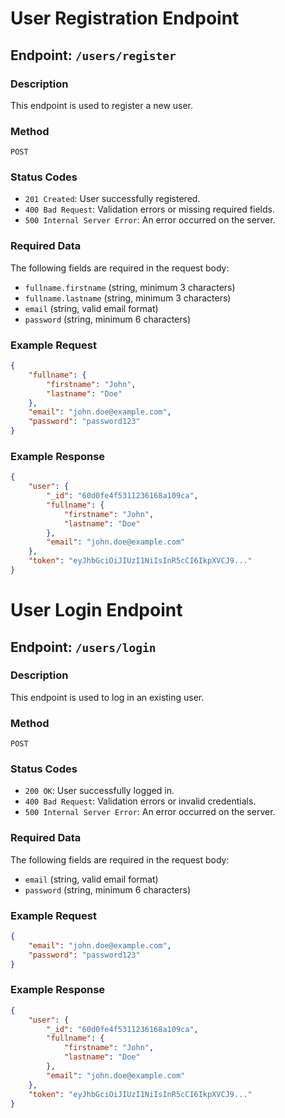 # User Registration Endpoint

## Endpoint: `/users/register`

### Description
This endpoint is used to register a new user.

### Method
`POST`

### Status Codes
- `201 Created`: User successfully registered.
- `400 Bad Request`: Validation errors or missing required fields.
- `500 Internal Server Error`: An error occurred on the server.

### Required Data
The following fields are required in the request body:
- `fullname.firstname` (string, minimum 3 characters)
- `fullname.lastname` (string, minimum 3 characters)
- `email` (string, valid email format)
- `password` (string, minimum 6 characters)

### Example Request
```json
{
    "fullname": {
        "firstname": "John",
        "lastname": "Doe"
    },
    "email": "john.doe@example.com",
    "password": "password123"
}
```

### Example Response
```json
{
    "user": {
        "_id": "60d0fe4f5311236168a109ca",
        "fullname": {
            "firstname": "John",
            "lastname": "Doe"
        },
        "email": "john.doe@example.com"
    },
    "token": "eyJhbGciOiJIUzI1NiIsInR5cCI6IkpXVCJ9..."
}
```

# User Login Endpoint

## Endpoint: `/users/login`

### Description
This endpoint is used to log in an existing user.

### Method
`POST`

### Status Codes
- `200 OK`: User successfully logged in.
- `400 Bad Request`: Validation errors or invalid credentials.
- `500 Internal Server Error`: An error occurred on the server.

### Required Data
The following fields are required in the request body:
- `email` (string, valid email format)
- `password` (string, minimum 6 characters)

### Example Request
```json
{
    "email": "john.doe@example.com",
    "password": "password123"
}
```

### Example Response
```json
{
    "user": {
        "_id": "60d0fe4f5311236168a109ca",
        "fullname": {
            "firstname": "John",
            "lastname": "Doe"
        },
        "email": "john.doe@example.com"
    },
    "token": "eyJhbGciOiJIUzI1NiIsInR5cCI6IkpXVCJ9..."
}
```
